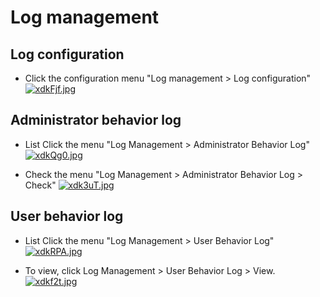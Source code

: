 # Log management

## Log configuration

* Click the configuration menu "Log management > Log configuration"
[![xdkFjf.jpg](https://s1.ax1x.com/2022/10/13/xdkFjf.jpg)](https://imgse.com/i/xdkFjf)
## Administrator behavior log

* List Click the menu "Log Management > Administrator Behavior Log"
[![xdkQg0.jpg](https://s1.ax1x.com/2022/10/13/xdkQg0.jpg)](https://imgse.com/i/xdkQg0)

* Check the menu "Log Management > Administrator Behavior Log > Check"
[![xdk3uT.jpg](https://s1.ax1x.com/2022/10/13/xdk3uT.jpg)](https://imgse.com/i/xdk3uT)
## User behavior log

* List Click the menu "Log Management > User Behavior Log"
[![xdkRPA.jpg](https://s1.ax1x.com/2022/10/13/xdkRPA.jpg)](https://imgse.com/i/xdkRPA)

* To view, click Log Management > User Behavior Log > View.
[![xdkf2t.jpg](https://s1.ax1x.com/2022/10/13/xdkf2t.jpg)](https://imgse.com/i/xdkf2t)
